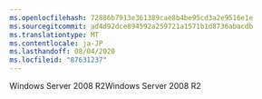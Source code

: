 ```yaml
---
ms.openlocfilehash: 72886b7913e361389cae8b4be95cd3a2e9516e1e
ms.sourcegitcommit: ad4d92dce894592a259721a1571b1d8736abacdb
ms.translationtype: MT
ms.contentlocale: ja-JP
ms.lasthandoff: 08/04/2020
ms.locfileid: "87631237"
---
```

<span data-ttu-id="8fc23-101">Windows Server 2008 R2</span><span class="sxs-lookup"><span data-stu-id="8fc23-101">Windows Server 2008 R2</span></span>

